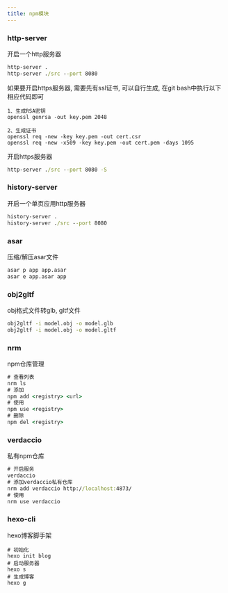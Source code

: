 ```yaml
---
title: npm模块
---
```


### http-server
开启一个http服务器
``` cmd
http-server .
http-server ./src --port 8080
```
如果要开启https服务器, 需要先有ssl证书, 可以自行生成, 在git bash中执行以下相应代码即可
``` 
1、生成RSA密钥 
openssl genrsa -out key.pem 2048 

2、生成证书 
openssl req -new -key key.pem -out cert.csr 
openssl req -new -x509 -key key.pem -out cert.pem -days 1095
```
开启https服务器
``` cmd 
http-server ./src --port 8080 -S
```

### history-server
开启一个单页应用http服务器
``` cmd
history-server .
history-server ./src --port 8080
```

### asar
压缩/解压asar文件
``` cmd
asar p app app.asar
asar e app.asar app 
```

### obj2gltf
obj格式文件转glb, gltf文件
``` cmd
obj2gltf -i model.obj -o model.glb
obj2gltf -i model.obj -o model.gltf
```

### nrm
npm仓库管理
``` cmd
# 查看列表
nrm ls
# 添加
npm add <registry> <url>
# 使用
npm use <registry>
# 删除
npm del <registry>
```

### verdaccio
私有npm仓库
``` cmd
# 开启服务
verdaccio
# 添加verdaccio私有仓库
nrm add verdaccio http://localhost:4873/
# 使用
nrm use verdaccio
```

### hexo-cli
hexo博客脚手架
```
# 初始化
hexo init blog
# 启动服务器
hexo s
# 生成博客
hexo g
```